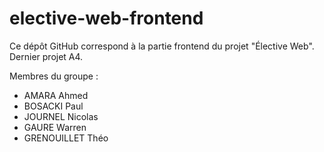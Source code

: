 # elective-web-frontend

Ce dépôt GitHub correspond à la partie frontend du projet "Élective Web".
Dernier projet A4.

Membres du groupe :
- AMARA Ahmed
- BOSACKI Paul
- JOURNEL Nicolas
- GAURE Warren
- GRENOUILLET Théo
